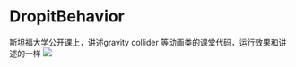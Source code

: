 # DropitBehavior

斯坦福大学公开课上，讲述gravity collider 等动画类的课堂代码，运行效果和讲述的一样
![](https://github.com/jingyihiter/DropitBehavior/blob/master/GIF.gif)
